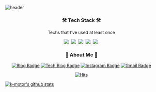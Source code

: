![header](https://capsule-render.vercel.app/api?type=soft&color=auto&height=150&section=header&text=HYUNWOOPARK&fontSize=70&animation=twinkling)

<h3 align="center">🛠 Tech Stack 🛠</h3>

<p align="center"> Techs that I've used at least once </p>

<p align="center">
  <img src="https://img.shields.io/badge/Python-3766AB?style=flat-square&logo=Python&logoColor=white"/></a>&nbsp 
  <img src="https://img.shields.io/badge/Java-007396?style=flat-square&logo=Java&logoColor=white"/></a>&nbsp 
  <img src="https://img.shields.io/badge/C++-00599C?style=flat-square&logo=C%2B%2B&logoColor=white"/></a>&nbsp 
  <img src="https://img.shields.io/badge/C-A8B9CC?style=flat-square&logo=C&logoColor=white"/></a>&nbsp 
  <img src="https://img.shields.io/badge/Go-11B48A?style=flat-square&logo=Go&logoColor=white"/></a>&nbsp 
</p>


<h3 align="center"> 💬 About Me 💬 </h3>

<div align=center>
  
[![Blog Badge](https://img.shields.io/badge/-Blog-92a8d1?logo=naver&logoColor=white&link=https://blog.naver.com/phw820)](https://blog.naver.com/phw820) 
[![Tech Blog Badge](http://img.shields.io/badge/-Tech%20blog-black?style=flat-square&logo=github&link=https://k-motor.github.io/)](https://k-motor.github.io/) 
[![Instagram Badge](https://img.shields.io/badge/-Instagram-dd2a7b?style=flat-square&logo=instagram&logoColor=white&link=https://www.instagram.com/goodrichnice/)](https://www.instagram.com/goodrichnice/) 
[![Gmail Badge](https://img.shields.io/badge/-Gmail-d14836?style=flat-square&logo=Gmail&logoColor=white&link=mailto:gccvia.out@gmail.com)](mailto:gccvia.out@gmail.com)
</div>



<div align=center>
  
[![Hits](https://hits.seeyoufarm.com/api/count/incr/badge.svg?url=https%3A%2F%2Fgithub.com%2Fk-motor&count_bg=%23000000&title_bg=%23555555&icon=&icon_color=%23E7E7E7&title=hits&edge_flat=false)](https://hits.seeyoufarm.com)

</div>


[![k-motor's github stats](https://github-readme-stats.vercel.app/api?username=k-motor&count_private=true&custom_title=k-motor's&nbsp;github&nbsp;👀&bg_color=30,92a8d1,f7cac9&title_color=fff&text_color=fff)](https://github.com/anuraghazra/github-readme-stats)







<!--
**k-motor/k-motor** is a ✨ _special_ ✨ repository because its `README.md` (this file) appears on your GitHub profile.

Here are some ideas to get you started:

- 🔭 I’m currently working on ...
- 🌱 I’m currently learning ...
- 👯 I’m looking to collaborate on ...
- 🤔 I’m looking for help with ...
- 💬 Ask me about ...
- 📫 How to reach me: ...
- 😄 Pronouns: ...
- ⚡ Fun fact: ...
-->

